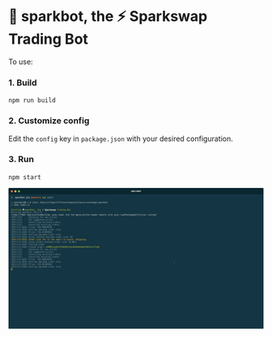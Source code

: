 🤖 sparkbot, the ⚡ Sparkswap Trading Bot
==============

To use:

### 1. Build

```
npm run build
```

### 2. Customize config

Edit the `config` key in `package.json` with your desired configuration.

### 3. Run

```
npm start
```

![](./docs/demo.gif)